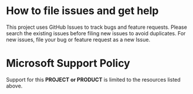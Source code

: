 # How to file issues and get help  

This project uses GitHub Issues to track bugs and feature requests. Please search the existing 
issues before filing new issues to avoid duplicates.  For new issues, file your bug or 
feature request as a new Issue.

# Microsoft Support Policy  

Support for this **PROJECT or PRODUCT** is limited to the resources listed above.
